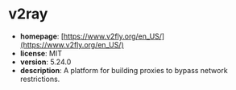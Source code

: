 # v2ray

- **homepage**: [https://www.v2fly.org/en_US/](https://www.v2fly.org/en_US/)
- **license**: MIT
- **version**: 5.24.0
- **description**: A platform for building proxies to bypass network restrictions.

